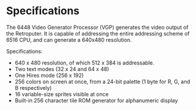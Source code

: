 # Specifications

The 6448 Video Generator Processor \(VGP\) generates the video output of the Retroputer. It is capable of addressing the entire addressing scheme of 6516 CPU, and can generate a 640x480 resolution.

Specifications:

* 640 x 480 resolution, of which 512 x 384 is addressable.
* Two text modes \(32 x 24 and 64 x 48\)
* One Hires mode \(256 x 192\)
* 256 colors on screen at once, from a 24-bit palette \(1 byte for R, G, and B respectively\)
* 16 variable-size sprites visible at once
* Built-in 256 character tile ROM generator for alphanumeric display

